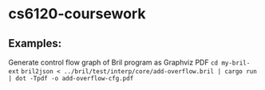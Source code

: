 # cs6120-coursework

## Examples:
Generate control flow graph of Bril program as Graphviz PDF
	`cd my-bril-ext`
	`bril2json < ../bril/test/interp/core/add-overflow.bril | cargo run | dot -Tpdf -o add-overflow-cfg.pdf` 

